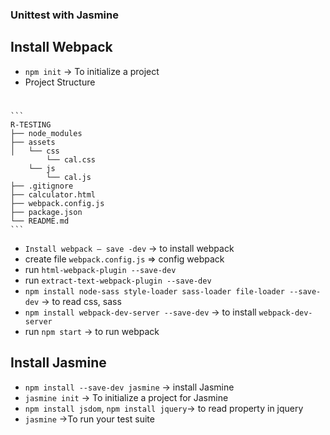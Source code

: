 ### Unittest with Jasmine

## Install Webpack
- `npm init` -> To initialize a project
- Project Structure
#
    ```
    R-TESTING
    ├── node_modules
    ├── assets
    │   └── css
            └── cal.css
        └── js
            └── cal.js
    ├── .gitignore
    ├── calculator.html
    ├── webpack.config.js
    ├── package.json
    └── README.md
    ```
- `Install webpack — save -dev` -> to install webpack
- create file `webpack.config.js` => config webpack
- run `html-webpack-plugin --save-dev`
- run `extract-text-webpack-plugin --save-dev`
- `npm install node-sass style-loader sass-loader file-loader --save-dev` -> to read css, sass
- `npm install webpack-dev-server --save-dev` -> to install `webpack-dev-server`
- run `npm start` -> to run webpack


## Install Jasmine
- `npm install --save-dev jasmine` -> install Jasmine
- `jasmine init` -> To initialize a project for Jasmine
- `npm install jsdom`, `npm install jquery`-> to read property in jquery
- `jasmine` ->To run your test suite

